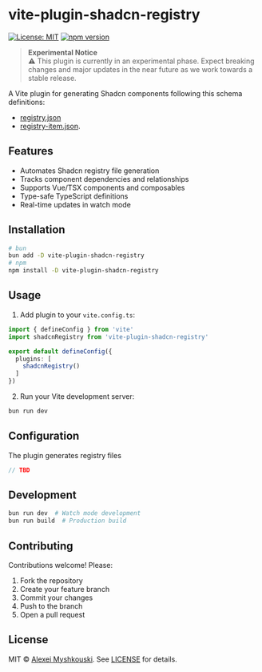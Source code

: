 # vite-plugin-shadcn-registry

[![License: MIT](https://img.shields.io/badge/License-MIT-yellow.svg)](https://opensource.org/licenses/MIT)
[![npm version](https://img.shields.io/npm/v/vite-plugin-shadcn-registry)](https://www.npmjs.com/package/vite-plugin-shadcn-registry)

> **Experimental Notice**  
> ⚠️ This plugin is currently in an experimental phase. Expect breaking changes and major updates in the near future as we work towards a stable release.

A Vite plugin for generating Shadcn components following this schema definitions:
- [registry.json](https://ui.shadcn.com/schema/registry.json)
- [registry-item.json](https://ui.shadcn.com/schema/registry-item.json).

## Features

- Automates Shadcn registry file generation
- Tracks component dependencies and relationships
- Supports Vue/TSX components and composables
- Type-safe TypeScript definitions
- Real-time updates in watch mode

## Installation

```bash
# bun
bun add -D vite-plugin-shadcn-registry
# npm
npm install -D vite-plugin-shadcn-registry
```

## Usage

1. Add plugin to your `vite.config.ts`:

```ts
import { defineConfig } from 'vite'
import shadcnRegistry from 'vite-plugin-shadcn-registry'

export default defineConfig({
  plugins: [
    shadcnRegistry()
  ]
})
```

2. Run your Vite development server:

```bash
bun run dev
```

## Configuration

The plugin generates registry files 

```ts
// TBD
```

## Development

```bash
bun run dev  # Watch mode development
bun run build  # Production build
```

## Contributing

Contributions welcome! Please:

1. Fork the repository
2. Create your feature branch
3. Commit your changes
4. Push to the branch
5. Open a pull request

## License

MIT © [Alexei Myshkouski](https://github.com/myshkouski). See [LICENSE](LICENSE) for details.
